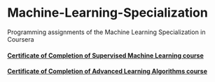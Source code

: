 # Machine-Learning-Specialization
Programming assignments of the Machine Learning Specialization in Coursera
#### [Certificate of Completion of Supervised Machine Learning course](https://www.coursera.org/account/accomplishments/certificate/V85UFJFGN55Z)
#### [Certificate of Completion of Advanced Learning Algorithms course](https://www.coursera.org/account/accomplishments/certificate/H9DDA4Y4NGSG)

